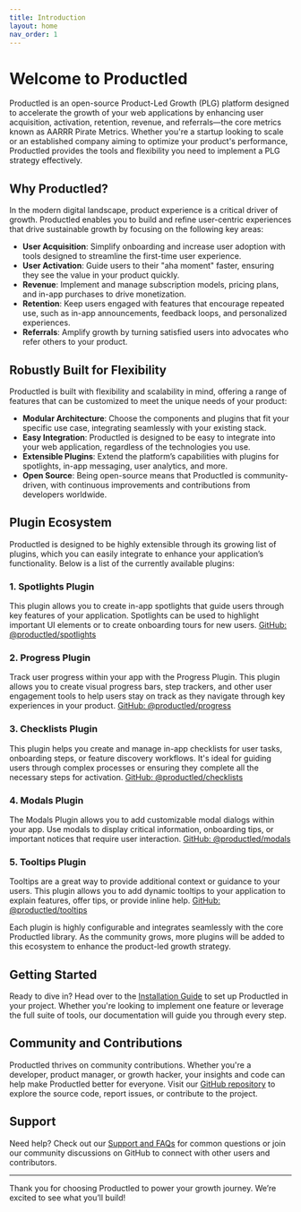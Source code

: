 ```yaml
---
title: Introduction
layout: home
nav_order: 1
---
```


# Welcome to Productled

Productled is an open-source Product-Led Growth (PLG) platform designed to accelerate the growth of your web applications by enhancing user acquisition, activation, retention, revenue, and referrals—the core metrics known as AARRR Pirate Metrics. Whether you're a startup looking to scale or an established company aiming to optimize your product's performance, Productled provides the tools and flexibility you need to implement a PLG strategy effectively.

## Why Productled?

In the modern digital landscape, product experience is a critical driver of growth. Productled enables you to build and refine user-centric experiences that drive sustainable growth by focusing on the following key areas:

- **User Acquisition**: Simplify onboarding and increase user adoption with tools designed to streamline the first-time user experience.
- **User Activation**: Guide users to their "aha moment" faster, ensuring they see the value in your product quickly.
- **Revenue**: Implement and manage subscription models, pricing plans, and in-app purchases to drive monetization.
- **Retention**: Keep users engaged with features that encourage repeated use, such as in-app announcements, feedback loops, and personalized experiences.
- **Referrals**: Amplify growth by turning satisfied users into advocates who refer others to your product.

## Robustly Built for Flexibility

Productled is built with flexibility and scalability in mind, offering a range of features that can be customized to meet the unique needs of your product:

- **Modular Architecture**: Choose the components and plugins that fit your specific use case, integrating seamlessly with your existing stack.
- **Easy Integration**: Productled is designed to be easy to integrate into your web application, regardless of the technologies you use.
- **Extensible Plugins**: Extend the platform’s capabilities with plugins for spotlights, in-app messaging, user analytics, and more.
- **Open Source**: Being open-source means that Productled is community-driven, with continuous improvements and contributions from developers worldwide.

## Plugin Ecosystem

Productled is designed to be highly extensible through its growing list of plugins, which you can easily integrate to enhance your application’s functionality. Below is a list of the currently available plugins:

### 1. **Spotlights Plugin**

This plugin allows you to create in-app spotlights that guide users through key features of your application. Spotlights can be used to highlight important UI elements or to create onboarding tours for new users.
[GitHub: @productled/spotlights](https://github.com/99x-incubator/productled/tree/main/packages/spotlights)

### 2. **Progress Plugin**

Track user progress within your app with the Progress Plugin. This plugin allows you to create visual progress bars, step trackers, and other user engagement tools to help users stay on track as they navigate through key experiences in your product.
[GitHub: @productled/progress](https://github.com/99x-incubator/productled/tree/main/packages/progress)

### 3. **Checklists Plugin**

This plugin helps you create and manage in-app checklists for user tasks, onboarding steps, or feature discovery workflows. It's ideal for guiding users through complex processes or ensuring they complete all the necessary steps for activation.
[GitHub: @productled/checklists](https://github.com/99x-incubator/productled/tree/main/packages/checklists)

### 4. **Modals Plugin**

The Modals Plugin allows you to add customizable modal dialogs within your app. Use modals to display critical information, onboarding tips, or important notices that require user interaction.
[GitHub: @productled/modals](https://github.com/99x-incubator/productled/tree/main/packages/modals)

### 5. **Tooltips Plugin**

Tooltips are a great way to provide additional context or guidance to your users. This plugin allows you to add dynamic tooltips to your application to explain features, offer tips, or provide inline help.
[GitHub: @productled/tooltips](https://github.com/99x-incubator/productled/tree/main/packages/tooltips)

Each plugin is highly configurable and integrates seamlessly with the core Productled library. As the community grows, more plugins will be added to this ecosystem to enhance the product-led growth strategy.

## Getting Started

Ready to dive in? Head over to the [Installation Guide](./installation.md) to set up Productled in your project. Whether you're looking to implement one feature or leverage the full suite of tools, our documentation will guide you through every step.

## Community and Contributions

Productled thrives on community contributions. Whether you're a developer, product manager, or growth hacker, your insights and code can help make Productled better for everyone. Visit our [GitHub repository](https://github.com/99x-incubator/productled) to explore the source code, report issues, or contribute to the project.

## Support

Need help? Check out our [Support and FAQs](./support.md) for common questions or join our community discussions on GitHub to connect with other users and contributors.

---

Thank you for choosing Productled to power your growth journey. We’re excited to see what you’ll build!
